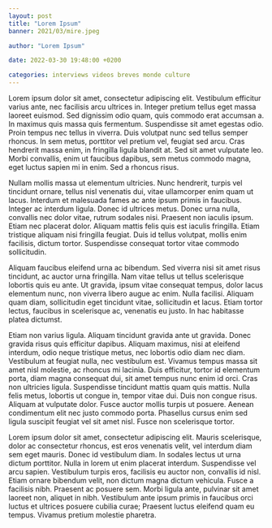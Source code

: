 ```yaml
---
layout: post
title: "Lorem Ipsum"
banner: 2021/03/mire.jpeg

author: "Lorem Ipsum"

date: 2022-03-30 19:48:00 +0200

categories: interviews videos breves monde culture
---
```


Lorem ipsum dolor sit amet, consectetur adipiscing elit. Vestibulum efficitur varius ante, nec facilisis arcu ultrices in. Integer pretium tellus eget massa laoreet euismod. Sed dignissim odio quam, quis commodo erat accumsan a. In maximus quis massa quis fermentum. Suspendisse sit amet egestas odio. Proin tempus nec tellus in viverra. Duis volutpat nunc sed tellus semper rhoncus. In sem metus, porttitor vel pretium vel, feugiat sed arcu. Cras hendrerit massa enim, in fringilla ligula blandit at. Sed sit amet vulputate leo. Morbi convallis, enim ut faucibus dapibus, sem metus commodo magna, eget luctus sapien mi in enim. Sed a rhoncus risus.

Nullam mollis massa ut elementum ultricies. Nunc hendrerit, turpis vel tincidunt ornare, tellus nisl venenatis dui, vitae ullamcorper enim quam ut lacus. Interdum et malesuada fames ac ante ipsum primis in faucibus. Integer ac interdum ligula. Donec id ultrices metus. Donec urna nulla, convallis nec dolor vitae, rutrum sodales nisi. Praesent non iaculis ipsum. Etiam nec placerat dolor. Aliquam mattis felis quis est iaculis fringilla. Etiam tristique aliquam nisi fringilla feugiat. Duis id tellus volutpat, mollis enim facilisis, dictum tortor. Suspendisse consequat tortor vitae commodo sollicitudin.

Aliquam faucibus eleifend urna ac bibendum. Sed viverra nisi sit amet risus tincidunt, ac auctor urna fringilla. Nam vitae tellus ut tellus scelerisque lobortis quis eu ante. Ut gravida, ipsum vitae consequat tempus, dolor lacus elementum nunc, non viverra libero augue ac enim. Nulla facilisi. Aliquam quam diam, sollicitudin eget tincidunt vitae, sollicitudin et lacus. Etiam tortor lectus, faucibus in scelerisque ac, venenatis eu justo. In hac habitasse platea dictumst.

Etiam non varius ligula. Aliquam tincidunt gravida ante ut gravida. Donec gravida risus quis efficitur dapibus. Aliquam maximus, nisi at eleifend interdum, odio neque tristique metus, nec lobortis odio diam nec diam. Vestibulum at feugiat nulla, nec vestibulum est. Vivamus tempus massa sit amet nisl molestie, ac rhoncus mi lacinia. Duis efficitur, tortor id elementum porta, diam magna consequat dui, sit amet tempus nunc enim id orci. Cras non ultricies ligula. Suspendisse tincidunt mattis quam quis mattis. Nulla felis metus, lobortis ut congue in, tempor vitae dui. Duis non congue risus. Aliquam at vulputate dolor. Fusce auctor mollis turpis ut posuere. Aenean condimentum elit nec justo commodo porta. Phasellus cursus enim sed ligula suscipit feugiat vel sit amet nisl. Fusce non scelerisque tortor.

Lorem ipsum dolor sit amet, consectetur adipiscing elit. Mauris scelerisque, dolor ac consectetur rhoncus, est eros venenatis velit, vel interdum diam sem eget mauris. Donec id vestibulum diam. In sodales lectus ut urna dictum porttitor. Nulla in lorem ut enim placerat interdum. Suspendisse vel arcu sapien. Vestibulum turpis eros, facilisis eu auctor non, convallis id nisl. Etiam ornare bibendum velit, non dictum magna dictum vehicula. Fusce a facilisis nibh. Praesent ac posuere sem. Morbi ligula ante, pulvinar sit amet laoreet non, aliquet in nibh. Vestibulum ante ipsum primis in faucibus orci luctus et ultrices posuere cubilia curae; Praesent luctus eleifend quam eu tempus. Vivamus pretium molestie pharetra.